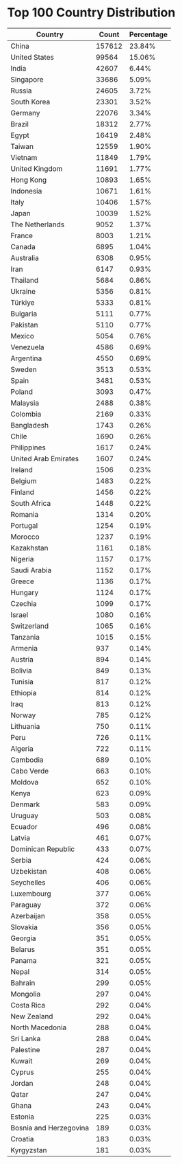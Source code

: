 # Top 100 Country Distribution
| Country | Count | Percentage |
|----|----|----|
| China | 157612 | 23.84% |
| United States | 99564 | 15.06% |
| India | 42607 | 6.44% |
| Singapore | 33686 | 5.09% |
| Russia | 24605 | 3.72% |
| South Korea | 23301 | 3.52% |
| Germany | 22076 | 3.34% |
| Brazil | 18312 | 2.77% |
| Egypt | 16419 | 2.48% |
| Taiwan | 12559 | 1.90% |
| Vietnam | 11849 | 1.79% |
| United Kingdom | 11691 | 1.77% |
| Hong Kong | 10893 | 1.65% |
| Indonesia | 10671 | 1.61% |
| Italy | 10406 | 1.57% |
| Japan | 10039 | 1.52% |
| The Netherlands | 9052 | 1.37% |
| France | 8003 | 1.21% |
| Canada | 6895 | 1.04% |
| Australia | 6308 | 0.95% |
| Iran | 6147 | 0.93% |
| Thailand | 5684 | 0.86% |
| Ukraine | 5356 | 0.81% |
| Türkiye | 5333 | 0.81% |
| Bulgaria | 5111 | 0.77% |
| Pakistan | 5110 | 0.77% |
| Mexico | 5054 | 0.76% |
| Venezuela | 4586 | 0.69% |
| Argentina | 4550 | 0.69% |
| Sweden | 3513 | 0.53% |
| Spain | 3481 | 0.53% |
| Poland | 3093 | 0.47% |
| Malaysia | 2488 | 0.38% |
| Colombia | 2169 | 0.33% |
| Bangladesh | 1743 | 0.26% |
| Chile | 1690 | 0.26% |
| Philippines | 1617 | 0.24% |
| United Arab Emirates | 1607 | 0.24% |
| Ireland | 1506 | 0.23% |
| Belgium | 1483 | 0.22% |
| Finland | 1456 | 0.22% |
| South Africa | 1448 | 0.22% |
| Romania | 1314 | 0.20% |
| Portugal | 1254 | 0.19% |
| Morocco | 1237 | 0.19% |
| Kazakhstan | 1161 | 0.18% |
| Nigeria | 1157 | 0.17% |
| Saudi Arabia | 1152 | 0.17% |
| Greece | 1136 | 0.17% |
| Hungary | 1124 | 0.17% |
| Czechia | 1099 | 0.17% |
| Israel | 1080 | 0.16% |
| Switzerland | 1065 | 0.16% |
| Tanzania | 1015 | 0.15% |
| Armenia | 937 | 0.14% |
| Austria | 894 | 0.14% |
| Bolivia | 849 | 0.13% |
| Tunisia | 817 | 0.12% |
| Ethiopia | 814 | 0.12% |
| Iraq | 813 | 0.12% |
| Norway | 785 | 0.12% |
| Lithuania | 750 | 0.11% |
| Peru | 726 | 0.11% |
| Algeria | 722 | 0.11% |
| Cambodia | 689 | 0.10% |
| Cabo Verde | 663 | 0.10% |
| Moldova | 652 | 0.10% |
| Kenya | 623 | 0.09% |
| Denmark | 583 | 0.09% |
| Uruguay | 503 | 0.08% |
| Ecuador | 496 | 0.08% |
| Latvia | 461 | 0.07% |
| Dominican Republic | 433 | 0.07% |
| Serbia | 424 | 0.06% |
| Uzbekistan | 408 | 0.06% |
| Seychelles | 406 | 0.06% |
| Luxembourg | 377 | 0.06% |
| Paraguay | 372 | 0.06% |
| Azerbaijan | 358 | 0.05% |
| Slovakia | 356 | 0.05% |
| Georgia | 351 | 0.05% |
| Belarus | 351 | 0.05% |
| Panama | 321 | 0.05% |
| Nepal | 314 | 0.05% |
| Bahrain | 299 | 0.05% |
| Mongolia | 297 | 0.04% |
| Costa Rica | 292 | 0.04% |
| New Zealand | 292 | 0.04% |
| North Macedonia | 288 | 0.04% |
| Sri Lanka | 288 | 0.04% |
| Palestine | 287 | 0.04% |
| Kuwait | 269 | 0.04% |
| Cyprus | 255 | 0.04% |
| Jordan | 248 | 0.04% |
| Qatar | 247 | 0.04% |
| Ghana | 243 | 0.04% |
| Estonia | 225 | 0.03% |
| Bosnia and Herzegovina | 189 | 0.03% |
| Croatia | 183 | 0.03% |
| Kyrgyzstan | 181 | 0.03% |
